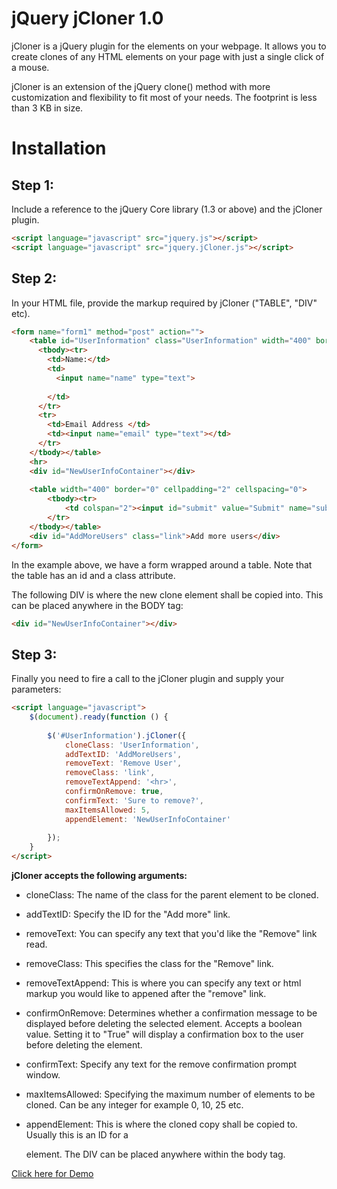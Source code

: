jQuery jCloner 1.0
=======

jCloner is a jQuery plugin for the elements on your webpage. It allows you to create clones of any HTML elements on your page with just a single click of a mouse.

jCloner is an extension of the jQuery clone() method with more customization and flexibility to fit most of your needs. The footprint is less than 3 KB in size.


# Installation #


## Step 1: ##
Include a reference to the jQuery Core library (1.3 or above) and the jCloner plugin. 

```html
<script language="javascript" src="jquery.js"></script>
<script language="javascript" src="jquery.jCloner.js"></script>
```


## Step 2: ##
In your HTML file, provide the markup required by jCloner ("TABLE", "DIV" etc). 

```html
<form name="form1" method="post" action="">
    <table id="UserInformation" class="UserInformation" width="400" border="0" cellpadding="2" cellspacing="0">
      <tbody><tr>
        <td>Name:</td>
        <td>
          <input name="name" type="text">
 
        </td>
      </tr>
      <tr>
        <td>Email Address </td>
        <td><input name="email" type="text"></td>
      </tr>
    </tbody></table>
    <hr>
    <div id="NewUserInfoContainer"></div>
 
    <table width="400" border="0" cellpadding="2" cellspacing="0">
        <tbody><tr>
            <td colspan="2"><input id="submit" value="Submit" name="submit" type="button"></td>
        </tr>
    </tbody></table>
    <div id="AddMoreUsers" class="link">Add more users</div>
</form>
```

In the example above, we have a form wrapped around a table. Note that the table has an id and a class attribute.

The following DIV is where the new clone element shall be copied into. This can be placed anywhere in the BODY tag: 

```html
<div id="NewUserInfoContainer"></div>
```

## Step 3: ##
Finally you need to fire a call to the jCloner plugin and supply your parameters: 

```html
<script language="javascript">
    $(document).ready(function () {
 
        $('#UserInformation').jCloner({
            cloneClass: 'UserInformation',
            addTextID: 'AddMoreUsers',
            removeText: 'Remove User',
            removeClass: 'link',
            removeTextAppend: '<hr>',
            confirmOnRemove: true,
            confirmText: 'Sure to remove?',
            maxItemsAllowed: 5,
            appendElement: 'NewUserInfoContainer'
 
        });
    }
</script>
```

__jCloner accepts the following arguments:__

* cloneClass: The name of the class for the parent element to be cloned.

* addTextID: Specify the ID for the "Add more" link.

* removeText: You can specify any text that you'd like the "Remove" link read.

* removeClass: This specifies the class for the "Remove" link.

* removeTextAppend: This is where you can specify any text or html markup you would like to appened after the "remove" link.

* confirmOnRemove: Determines whether a confirmation message to be displayed before deleting the selected element. Accepts a boolean value. Setting it to "True" will display a confirmation box to the user before deleting the element.

* confirmText: Specify any text for the remove confirmation prompt window.

* maxItemsAllowed: Specifying the maximum number of elements to be cloned. Can be any integer for example 0, 10, 25 etc.

* appendElement: This is where the cloned copy shall be copied to. Usually this is an ID for a <DIV> element. The DIV can be placed anywhere within the body tag.


[Click here for Demo](http://shouvik.net/jcloner.php)


